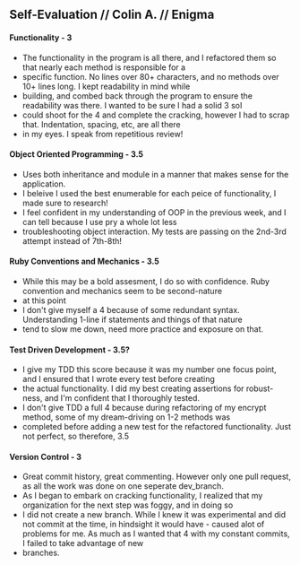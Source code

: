 ## Self-Evaluation // Colin A. // Enigma

#### Functionality - 3
- The functionality in the program is all there, and I refactored them so that nearly each method is responsible for a
- specific function. No lines over 80+ characters, and no methods over 10+ lines long. I kept readability in mind while 
- building, and combed back through the program to ensure the readability was there. I wanted to be sure I had a solid 3 soI
- could shoot for the 4 and complete the cracking, however I had to scrap that. Indentation, spacing, etc, are all there 
- in my eyes. I speak from repetitious review!

#### Object Oriented Programming - 3.5
- Uses both inheritance and module in a manner that makes sense for the application.
- I beleive I used the best enumerable for each peice of functionality, I made sure to research!
- I feel confident in my understanding of OOP in the previous week, and I can tell because I use pry a whole lot less
- troubleshooting object interaction. My tests are passing on the 2nd-3rd attempt instead of 7th-8th!

#### Ruby Conventions and Mechanics - 3.5
- While this may be a bold assesment, I do so with confidence. Ruby convention and mechanics seem to be second-nature 
- at this point
- I don't give myself a 4 because of some redundant syntax. Understanding 1-line if statements and things of that nature
- tend to slow me down, need more practice and exposure on that.

#### Test Driven Development - 3.5?
- I give my TDD this score because it was my number one focus point, and I ensured that I wrote every test before creating
- the actual functionality.  I did my best creating assertions for robust-ness, and I'm confident that I thoroughly tested.
- I don't give TDD a full 4 because during refactoring of my encrypt method, some of my dream-driving on 1-2 methods was
- completed before adding a new test for the refactored functionality. Just not perfect, so therefore, 3.5 

#### Version Control - 3
- Great commit history, great commenting. However only one pull request, as all the work was done on one seperate dev_branch.
- As I began to embark on cracking functionality, I realized that my organization for the next step was foggy, and in doing so
- I did not create a new branch. While I knew it was experimental and did not commit at the time, in hindsight it would have  - caused alot of problems for me. As much as I wanted that 4 with my constant commits, I failed to take advantage of new  
- branches.
